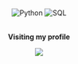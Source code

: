 <div align="center">
<h1 style="color: blue"></h1>


<div style="display: inline_block">
 
<img align="align" alt="Python" src="https://img.shields.io/badge/Python-14354C?style=for-the-badge&logo=python&logoColor=white"/>
<img align="align" alt="SQL" src="https://img.shields.io/badge/mysql-%2300f.svg?style=for-the-badge&logo=mysql&logoColor=white"/>


<div align="center">
<br><p align="centre"><b>Visiting my profile</b></p>  
<p align="center"><img align="center" src="https://profile-counter.glitch.me/{divbr}/count.svg" /></p> 
<br>
</div>
